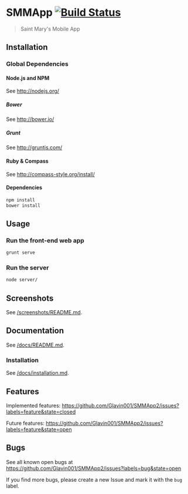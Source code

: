 SMMApp [![Build Status](https://magnum.travis-ci.com/Glavin001/SMMApp2.png?token=sBRh3JkKuJ1pZKWysrwe&branch=glavin)](https://magnum.travis-ci.com/Glavin001/SMMApp2)
=======

> Saint Mary's Mobile App

## Installation

### Global Dependencies

#### Node.js and NPM

See http://nodejs.org/

##### Bower

See http://bower.io/

##### Grunt

See http://gruntjs.com/

#### Ruby & Compass

See http://compass-style.org/install/

#### Dependencies

```bash
npm install
bower install
```

## Usage

### Run the front-end web app

```bash
grunt serve
```

### Run the server

```bash
node server/
```

## Screenshots
See [/screenshots/README.md](/screenshots/).

## Documentation
See [/docs/README.md](/docs/).

### Installation
See [/docs/installation.md](/docs/installation.md).

## Features
Implemented features: https://github.com/Glavin001/SMMApp2/issues?labels=feature&state=closed

Future features: https://github.com/Glavin001/SMMApp2/issues?labels=feature&state=open

## Bugs
See all known open bugs at https://github.com/Glavin001/SMMApp2/issues?labels=bug&state=open

If you find more bugs, please create a new Issue and mark it with the `bug` label.
